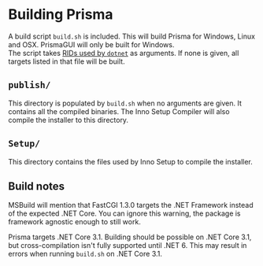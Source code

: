 # Building Prisma
A build script `build.sh` is included. This will build Prisma for Windows, Linux and OSX. PrismaGUI will only be built for Windows.<br>
The script takes [RIDs used by `dotnet`](https://docs.microsoft.com/en-us/dotnet/core/rid-catalog) as arguments. If none is given, all targets listed in that file will be built.

## `publish/`
This directory is populated by `build.sh` when no arguments are given. It contains all the compiled binaries. The Inno Setup Compiler will also compile the installer to this directory.

## `Setup/`
This directory contains the files used by Inno Setup to compile the installer.

## Build notes
MSBuild will mention that FastCGI 1.3.0 targets the .NET Framework instead of the expected .NET Core. You can ignore this warning, the package is framework agnostic enough to still work.

Prisma targets .NET Core 3.1. Building should be possible on .NET Core 3.1, but cross-compilation isn't fully supported until .NET 6. This may result in errors when running `build.sh` on .NET Core 3.1.
